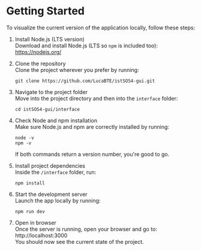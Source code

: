 # Getting Started

To visualize the current version of the application locally, follow these steps:

1. Install Node.js (LTS version)  
   Download and install Node.js (LTS so `npm` is included too):  
   https://nodejs.org/  

2. Clone the repository  
   Clone the project wherever you prefer by running:
   ```shell
   git clone https://github.com/LucaBTE/istSOS4-gui.git
   ```

3. Navigate to the project folder  
   Move into the project directory and then into the `interface` folder:
   ```shell
   cd istSOS4-gui/interface
   ```

4. Check Node and npm installation  
   Make sure Node.js and npm are correctly installed by running:
   ```shell
   node -v  
   npm -v
   ```
   If both commands return a version number, you're good to go.

5. Install project dependencies  
   Inside the `/interface` folder, run:
   ```shell
   npm install
   ```
   

6. Start the development server  
   Launch the app locally by running:
   ```shell
   npm run dev
   ```

7. Open in browser  
   Once the server is running, open your browser and go to:  
   http://localhost:3000  
   You should now see the current state of the project.

